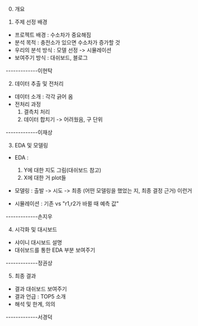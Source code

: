 0. 개요

1. 주제 선정 배경
- 프로젝트 배경 : 수소차가 중요해짐 
- 분석 목적 : 충전소가 있으면 수소차가 증가할 것
- 우리의 분석 방식 : 
	모델 선정 -> 시뮬레이션 
- 보여주기 방식 : 대쉬보드, 블로그 

-------------이현탁

2. 데이터 추출 및 전처리
- 데이터 소개 : 각각 긁어 옴
- 전처리 과정
	1) 결측치 처리
	2) 데이터 합치기 -> 어려웠음, 구 단위

-------------이재상

3. EDA 및 모델링
- EDA :
	1) Y에 대한 지도 그림(대쉬보드 참고)
	2) X에 대한 거 plot들
- 모델링 :
	출발 -> 시도 -> 최종
(어떤 모델링을 했었는 지, 최종 결정 근거) 이런거 

- 시뮬레이션 : 기존  vs "r1,r2가 바뀔 때 예측 값"

-------------손지우

4. 시각화 및 대시보드 
- 샤이니 대시보드 설명
- 대쉬보드를 통한 EDA 부분 보여주기

-------------정권상

5. 최종 결과  
- 결과 대쉬보드 보여주기
- 결과 언급 : TOP5 소개
- 해석 및 한계, 의의

-------------서경덕

